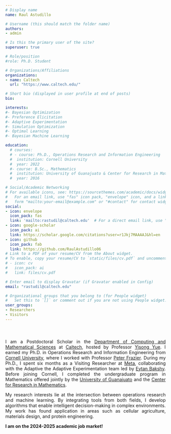 ```yaml
---
# Display name
name: Raul Astudillo

# Username (this should match the folder name)
authors:
- admin

# Is this the primary user of the site?
superuser: true

# Role/position
#role: Ph.D. Student

# Organizations/Affiliations
organizations:
- name: Caltech
  url: "https://www.caltech.edu/"

# Short bio (displayed in user profile at end of posts)
bio:

interests:
#- Bayesian Optimization
#- Preference Elicitation
#- Adaptive Experimentation
#- Simulation Optimization
#- Optimal Learning
#- Bayesian Machine Learning 

education:
  # courses:
  # - course: Ph.D., Operations Research and Information Engineering
  #  institution: Cornell University
  #  year: 2022
  #- course: B.Sc., Mathematics
  #  institution: University of Guanajuato & Center for Research in Mathematics (Mexico)
  #  year: 2016

# Social/Academic Networking
# For available icons, see: https://sourcethemes.com/academic/docs/widgets/#icons
#   For an email link, use "fas" icon pack, "envelope" icon, and a link in the
#   form "mailto:your-email@example.com" or "#contact" for contact widget.
social:
- icon: envelope
  icon_pack: fas
  link: 'mailto:rastudil@caltech.edu'  # For a direct email link, use "mailto:test@example.org".
- icon: google-scholar
  icon_pack: ai
  link: https://scholar.google.com/citations?user=r1Jkj7MAAAAJ&hl=en
- icon: github
  icon_pack: fab
  link: https://github.com/RaulAstudillo06
# Link to a PDF of your resume/CV from the About widget.
# To enable, copy your resume/CV to `static/files/cv.pdf` and uncomment the lines below.  
# - icon: cv
#   icon_pack: ai
#   link: files/cv.pdf

# Enter email to display Gravatar (if Gravatar enabled in Config)
email: "rastudil@caltech.edu"

# Organizational groups that you belong to (for People widget)
#   Set this to `[]` or comment out if you are not using People widget.  
user_groups:
- Researchers
- Visitors
---
```


<div style="text-align: justify">
<span style="line-height:25px;"><br></span> 
<p> I am a Postdoctoral Scholar in the <a href="https://www.cms.caltech.edu/">Department of Computing and Mathematical Sciences</a> at <a href="https://www.caltech.edu/">Caltech</a>, hosted by Professor <a href="http://www.yisongyue.com/index.php">Yisong Yue</a>. I earned my Ph.D. in Operations Research and Information Engineering from <a href="https://www.cornell.edu/">Cornell University</a>, where I worked with Professor <a href="https://people.orie.cornell.edu/pfrazier/">Peter Frazier</a>. During my Ph.D., I spent six months as a Visiting Researcher at <a href="https://research.facebook.com/">Meta</a>, collaborating with the Adaptive the Adaptive Experimentation team led by <a href="https://eytan.github.io/">Eytan Bakshy</a>.  Before joining Cornell, I completed the undergraduate program in Mathematics offered jointly by the <a href="http://www.ugto.mx/en/">University of Guanajuato</a> and the <a href="https://www.cimat.mx/en">Center for Research in Mathematics</a>. </p>

<p> My research interests lie at the intersection between operations research and machine learning. By integrating tools from both fields, I develop algorithms that enable intelligent decision-making in complex environments. My work has found application in areas such as cellular agriculture, materials design, and protein engineering. </p>

<p><b> I am on the 2024-2025 academic job market! </b></p>
</div>